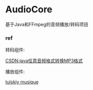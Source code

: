 # AudioCore
基于Java和FFmpeg的音频播放/转码项目

### ref
转码组件:

[CSDN:java任意音频格式转换MP3格式](https://blog.csdn.net/weixin_39842528/article/details/81880659)

播放组件:

[tulskiy musique](https://github.com/tulskiy/musique)